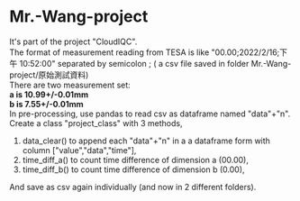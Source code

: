# Mr.-Wang-project
It's part of the project "CloudIQC".   
The format of measurement reading from TESA is like "00.00;2022/2/16;下午 10:52:00" separated by semicolon ; ( a csv file saved in folder Mr.-Wang-project/原始測試資料)   
There are two measurement set:   
__a is 10.99+/-0.01mm__   
__b is 7.55+/-0.01mm__   
In pre-processing, use pandas to read csv as dataframe named "data"+"n".   
Create a class "project_class" with 3 methods,   
1. data_clear() to append each "data"+"n" in a a dataframe form with column ["value","data","time"],   
2. time_diff_a() to count time difference of dimension a (00.00),   
3. time_diff_b() to count time difference of dimension b (0.00),   

And save as csv again individually (and now in 2 different folders).
      
   


